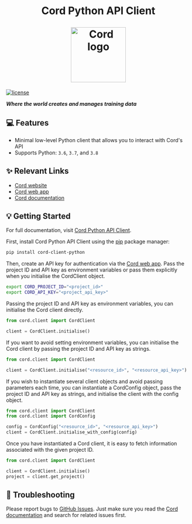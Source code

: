 <h1 align="center">
  <p align="center">Cord Python API Client</p>
  <a href="https://cord.tech"><img src="https://app.cord.tech/CordLogo.svg" width="150" alt="Cord logo"/></a>
</h1>

[![license](https://img.shields.io/badge/License-Apache%202.0-blue.svg)](https://opensource.org/licenses/Apache-2.0)

***Where the world creates and manages training data***

## 💻 Features

- Minimal low-level Python client that allows you to interact with Cord's API
- Supports Python: `3.6`, `3.7`, and `3.8`

## ✨ Relevant Links
* [Cord website](https://cord.tech)
* [Cord web app](https://app.cord.tech)
* [Cord documentation](https://docs.cord.tech)

## 💡 Getting Started

For full documentation, visit [Cord Python API Client](https://docs.cord.tech/docs/client/).

First, install Cord Python API Client using the [pip](https://pip.pypa.io/en/stable/installing) package manager:

```bash
pip install cord-client-python
```

Then, create an API key for authentication via the [Cord web app](https://app.cord.tech). Pass the project ID and API key as environment variables or pass them explicitly when you initialise the CordClient object.

```bash
export CORD_PROJECT_ID="<project_id>"
export CORD_API_KEY="<project_api_key>"
```

Passing the project ID and API key as environment variables, you can initialise the Cord client directly.

```python
from cord.client import CordClient

client = CordClient.initialise()
```

If you want to avoid setting environment variables, you can initialise the Cord client by passing the project ID and API key as strings.

```python
from cord.client import CordClient

client = CordClient.initialise("<resource_id>", "<resource_api_key>")
```

If you wish to instantiate several client objects and avoid passing parameters each time, you can instantiate a CordConfig object, pass the project ID and API key as strings, and initialise the client with the config object.

```py
from cord.client import CordClient
from cord.client import CordConfig

config = CordConfig("<resource_id>", "<resource_api_key>")
client = CordClient.initialise_with_config(config)
```

Once you have instantiated a Cord client, it is easy to fetch information associated with the given project ID.

```py
from cord.client import CordClient

client = CordClient.initialise()
project = client.get_project()
```

## 🐛 Troubleshooting

Please report bugs to [GitHub Issues](https://github.com/cord-team/cord-client-python/issues). Just make sure you read the [Cord documentation](https://docs.cord.tech) and search for related issues first.
